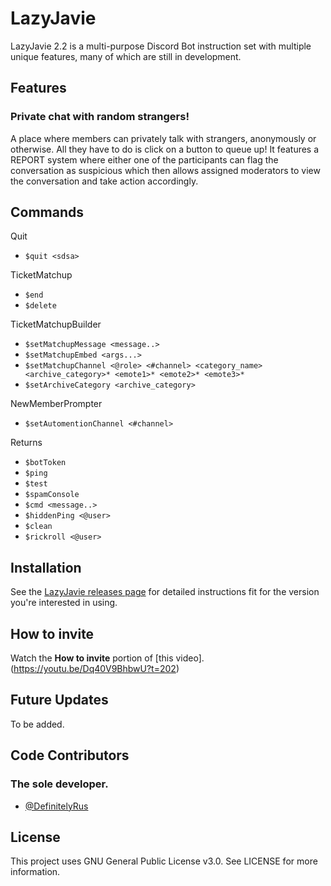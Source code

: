 # LazyJavie
LazyJavie 2.2 is a multi-purpose Discord Bot instruction set with multiple unique features, many of which are still in development.

## Features
### Private chat with random strangers!
A place where members can privately talk with strangers, anonymously or otherwise. All they have to do is click on a button to queue up!
It features a REPORT system where either one of the participants can flag the conversation as
suspicious which then allows assigned moderators to view the conversation and take action accordingly.

## Commands
Quit
* `$quit <sdsa>`

TicketMatchup
* `$end`
* `$delete`

TicketMatchupBuilder
* `$setMatchupMessage <message..>`
* `$setMatchupEmbed <args...>`
* `$setMatchupChannel <@role> <#channel> <category_name> <archive_category>* <emote1>* <emote2>* <emote3>*`
* `$setArchiveCategory <archive_category>`

NewMemberPrompter
* `$setAutomentionChannel <#channel>`

Returns
* `$botToken`
* `$ping`
* `$test`
* `$spamConsole`
* `$cmd <message..>`
* `$hiddenPing <@user>`
* `$clean`
* `$rickroll <@user>`

## Installation
See the [LazyJavie releases page](https://github.com/DefinitelyRus/LazyJavie/releases) for detailed instructions fit for the version you're interested in using.
 
## How to invite
Watch the **How to invite** portion of [this video].(https://youtu.be/Dq40V9BhbwU?t=202)
 
## Future Updates
To be added.

## Code Contributors
### The sole developer.
- [@DefinitelyRus](https://github.com/DefinitelyRus)

## License
This project uses GNU General Public License v3.0. See LICENSE for more information.


